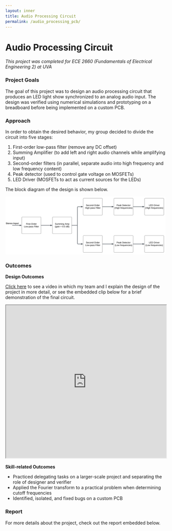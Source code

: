 ```yaml
---
layout: inner
title: Audio Processing Circuit
permalink: /audio_processing_pcb/
---
```

# Audio Processing Circuit
*This project was completed for ECE 2660 (Fundamentals of Electrical Engineering 2) at UVA*

### Project Goals
<p class='description'>The goal of this project was to design an audio processing circuit that produces an LED light show synchronized to an analog audio input. The design was verified using numerical simulations and prototyping on a breadboard before being implemented on a custom PCB.</p>

### Approach
<p class='description'>In order to obtain the desired behavior, my group decided to divide the circuit into five stages:</p>

<ol>
    <li>First-order low-pass filter (remove any DC offset)</li>
    <li>Summing Amplifier (to add left and right audio channels while amplifying input)</li>
    <li>Second-order filters (in parallel, separate audio into high frequency and low frequency content)</li>
    <li>Peak detector (used to control gate voltage on MOSFETs)</li>
    <li>LED Driver (MOSFETs to act as current sources for the LEDs)</li>
</ol>

<p class='description'>The block diagram of the design is shown below.</p>
<img src='../../assets/fun2_bd.svg' alt='Audio Circuit Block Diagram'>    

### Outcomes

<p class='description'> <b> Design Outcomes </b></p>
<p class='description'><a href='https://drive.google.com/file/d/1BzGDr5KGOWbXzDZB6MnlPckeqaR7Nucz/view?usp=sharing' target="_blank">Click here</a> to see a video in which my team and I explain the design of the project in more detail, or see the embedded clip below for a brief demonstration of the final circuit.</p>
<iframe src="https://drive.google.com/file/d/1aPWm53_OFiIYXDXPR1k10dUbPj_MUUKt/preview" width="100%" height="480" allow="autoplay"></iframe>



<p class='description'> <b> Skill-related Outcomes </b></p>
<ul>
    <li>Practiced delegating tasks on a larger-scale project and separating the role of designer and verifier</li>
    <li>Applied the Fourier transform to a practical problem when determining cutoff frequencies</li>
    <li>Identified, isolated, and fixed bugs on a custom PCB</li>
</ul>

### Report
<p class='description'>For more details about the project, check out the report embedded below.</p>

<div class='pdf-container'>
<object data="../../assets/DesmanECE2660Report.pdf" style="width:100%;height:100%;" type='application/pdf'></object></div>


